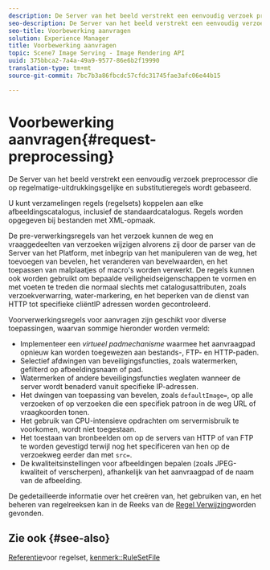 ```yaml
---
description: De Server van het beeld verstrekt een eenvoudig verzoek preprocessor die op regelmatige-uitdrukkingsgelijke en substitutieregels wordt gebaseerd.
seo-description: De Server van het beeld verstrekt een eenvoudig verzoek preprocessor die op regelmatige-uitdrukkingsgelijke en substitutieregels wordt gebaseerd.
seo-title: Voorbewerking aanvragen
solution: Experience Manager
title: Voorbewerking aanvragen
topic: Scene7 Image Serving - Image Rendering API
uuid: 375bbca2-7a4a-49a9-9577-86e6b2f19990
translation-type: tm+mt
source-git-commit: 7bc7b3a86fbcdc57cfdc31745fae3afc06e44b15

---
```



# Voorbewerking aanvragen{#request-preprocessing}

De Server van het beeld verstrekt een eenvoudig verzoek preprocessor die op regelmatige-uitdrukkingsgelijke en substitutieregels wordt gebaseerd.

U kunt verzamelingen regels (regelsets) koppelen aan elke afbeeldingscatalogus, inclusief de standaardcatalogus. Regels worden opgegeven bij bestanden met XML-opmaak.

De pre-verwerkingsregels van het verzoek kunnen de weg en vraaggedeelten van verzoeken wijzigen alvorens zij door de parser van de Server van het Platform, met inbegrip van het manipuleren van de weg, het toevoegen van bevelen, het veranderen van bevelwaarden, en het toepassen van malplaatjes of macro&#39;s worden verwerkt. De regels kunnen ook worden gebruikt om bepaalde veiligheidseigenschappen te vormen en met voeten te treden die normaal slechts met catalogusattributen, zoals verzoekverwarring, water-markering, en het beperken van de dienst van HTTP tot specifieke cliëntIP adressen worden gecontroleerd.

Voorverwerkingsregels voor aanvragen zijn geschikt voor diverse toepassingen, waarvan sommige hieronder worden vermeld:

* Implementeer een *virtueel padmechanisme* waarmee het aanvraagpad opnieuw kan worden toegewezen aan bestands-, FTP- en HTTP-paden.
* Selectief afdwingen van beveiligingsfuncties, zoals watermerken, gefilterd op afbeeldingsnaam of pad.
* Watermerken of andere beveiligingsfuncties weglaten wanneer de server wordt benaderd vanuit specifieke IP-adressen.
* Het dwingen van toepassing van bevelen, zoals `defaultImage=`, op alle verzoeken of op verzoeken die een specifiek patroon in de weg URL of vraagkoorden tonen.
* Het gebruik van CPU-intensieve opdrachten om servermisbruik te voorkomen, wordt niet toegestaan.
* Het toestaan van bronbeelden om op de servers van HTTP of van FTP te worden gevestigd terwijl nog het specificeren van hen op de verzoekweg eerder dan met `src=`.
* De kwaliteitsinstellingen voor afbeeldingen bepalen (zoals JPEG-kwaliteit of verscherpen), afhankelijk van het aanvraagpad of de naam van de afbeelding.

De gedetailleerde informatie over het creëren van, het gebruiken van, en het beheren van regelreeksen kan in de Reeks van de [Regel Verwijzing](../../../../../is-api/image-catalog/image-serving-api-ref/c-image-catalog-reference/c-rule-set-reference/c-rule-set-reference.md#concept-3e5058cf3507470b82cac638df23ea8e)worden gevonden.

## Zie ook {#see-also}

[Referentie](../../../../../is-api/image-catalog/image-serving-api-ref/c-image-catalog-reference/c-rule-set-reference/c-rule-set-reference.md#concept-3e5058cf3507470b82cac638df23ea8e)voor regelset, [kenmerk::RuleSetFile](../../../../../is-api/image-catalog/image-serving-api-ref/c-image-catalog-reference/c-overview/c-file-formats/r-rule-set-files.md#reference-3e54cb5f4d74411a84889fed056ac093)
